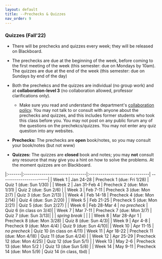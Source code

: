 ```yaml
---
layout: default 
title: --Prechecks & Quizzes
nav_order: 9
---
```



### Quizzes (Fall'22)

* There will be prechecks and quizzes every week; they  will be released on Blackboard. 

* The prechecks are due at the beginning of the week, before coming to the first meeting of the week (this semester: due on Mondays by 10am).  The quizzes are due at the end of the week (this semester: due on Sundays by end of the day)

* Both the prechekcs and the quizzes are individual (no group work) and  at __collaboration-level 3__ (no collaboration allowed, professor clarifications only).  
    *  Make sure you read and understand the department's [collaboration policy](https://turing.bowdoin.edu/dept/collab.php). You may not talk to or consult with anyone about the prechecks and quizzes, and this includes former students who took this class before you. You may not post on any public forum any of the questions on the prechekcs/quizzes. You may not enter any quiz question into any websites.  

*  __Prechecks:__ The prechecks are __open__ book/notes, so you may consult your book/notes (but not www) 

* __Quizzes:__ The quizzes are __closed__ book and notes; you may __not__ consult any resource that may give you a hint on how to solve the problems.  At the moment quizzes are on Blackboard.


|:-------|:--------------------------------|:-------------------------------| ------------------------|
| Week 1 | Jan 24-28                       | Precheck 1   (due: Fri 1/28)   | Quiz 1  (due: Sun 1/30) | 
| Week 2 | Jan 31-Feb 4                    | Precheck 2   (due: Mon 1/31)    | Quiz 2  (due: Sun 2/6) | 
| Week 3 | Feb 7-11                        | Precheck 3   (due: Mon 2/7)   | Quiz 3  (due: Sun 2/13) |
| Week 4 | Feb 14-18                       | Precheck 4   (due: Mon 2/14)   | Quiz 4  (due: Sun 2/20) |
| Week 5 | Feb 21-25                       | Precheck 5   (due: Mon 2/21)   | Quiz 5  (due: Sun 2/27) |
| Week 6 | Feb 28-Mar 4                    | _no precheck_                  | Quiz 6  (in class on 3/4)|
| Week 7 | Mar 7-11                        |  Precheck 7  (due: Mon 3/7)  | Quiz 7  (due: Sun 3/13)|
|         | _spring break_                 |                              |                        | 
| Week 8 | Mar 28-Apr 1                    |  Precheck  8 (due: Mon 3/28)   | Quiz 8  (due: Sun 4/3)|
| Week 9 | Apr 4-8                         |  Precheck  9 (due: Mon 4/4)    | Quiz 9  (due: Sun 4/10)|
| Week 10 | Apr 11-15                      | _no precheck_                  | Quiz 10 (in class on 4/11)
| Week 11 | Apr 18-22                      | Precheck  11  (due: Mon 4/18)  | Quiz 11 (due Sun 4/24) |
| Week 12 | Apr 25-29                      | Precheck  12  (due: Mon 4/25)  | Quiz 12 (due Sun 5/1) |
| Week 13 | May 2-6                        | Precheck 13 (due: Mon 5/2 )   | Quiz 13 (due Sun 5/8)  |
| Week 14 | May 9-11                       | Precheck  14  (due: Mon 5/9)   | Quiz 14 (in class, tbd) |



